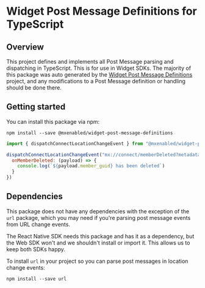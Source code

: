 # Widget Post Message Definitions for TypeScript

## Overview

This project defines and implements all Post Message parsing and dispatching in
TypeScript. This is for use in Widget SDKs. The majority of this package was
auto generated by the [Widget Post Message
Definitions](https://github.com/mxenabled/widget-post-message-definitions)
project, and any modifications to a Post Message definition or handling should
be done there.


## Getting started

You can install this package via npm:

```
npm install --save @mxenabled/widget-post-message-definitions
```

```js
import { dispatchConnectLocationChangeEvent } from "@mxenabled/widget-post-message-definitions"

dispatchConnectLocationChangeEvent("mx://connect/memberDeleted?metadata=...", {
  onMemberDeleted: (payload) => {
    console.log(`${payload.member_guid} has been deleted`)
  }
})
```

## Dependencies

This package does not have any dependencies with the exception of the `url`
package, which you may need if you're parsing post message events from URL
change events.

The React Native SDK needs this package and has it as a dependency, but the Web
SDK won't and we shouldn't install or import it. This allows us to keep both
SDKs happy.

To install `url` in your project so you can parse post messages in location
change events:

```text
npm install --save url
```
